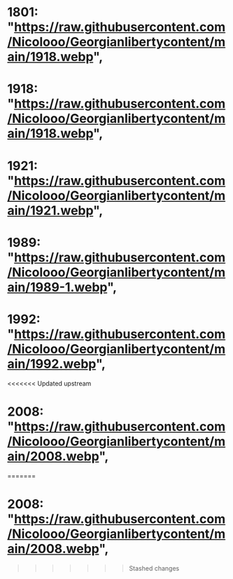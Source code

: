 # 1801: "https://raw.githubusercontent.com/Nicolooo/Georgianlibertycontent/main/1918.webp",
# 1918: "https://raw.githubusercontent.com/Nicolooo/Georgianlibertycontent/main/1918.webp",
# 1921: "https://raw.githubusercontent.com/Nicolooo/Georgianlibertycontent/main/1921.webp",
# 1989: "https://raw.githubusercontent.com/Nicolooo/Georgianlibertycontent/main/1989-1.webp",
# 1992: "https://raw.githubusercontent.com/Nicolooo/Georgianlibertycontent/main/1992.webp",
<<<<<<< Updated upstream
# 2008: "https://raw.githubusercontent.com/Nicolooo/Georgianlibertycontent/main/2008.webp",
=======
# 2008: "https://raw.githubusercontent.com/Nicolooo/Georgianlibertycontent/main/2008.webp",
>>>>>>> Stashed changes

